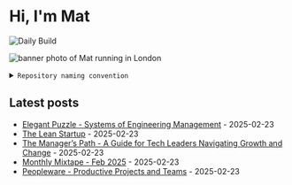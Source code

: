 # Hi, I'm Mat

![Daily Build](https://github.com/mat-0/mat-0/workflows/Daily%20Build/badge.svg)

![banner photo of Mat running in London](https://raw.githubusercontent.com/mat-0/mat-0/master/images/gh-header-image-cropped.jpg)

<details><summary><code>Repository naming convention</code></summary>
  
Repositories, where possible, are lowercase with underscores and follow the naming conventions below. 

  
- For demonstrations or proof of concepts, use the format `demo_name`.
- Boilerplate or templates are named in the format `template_name`.
  - where appropriate these are also published through GitHub pages and will be available at `username.github.io/repo_name`.
- WordPress-related content (mostly plugins) are prefixed with `wp_`.
- Twitter bots are prefixed with `bot_`.
- Standard repositories are named as they are, sometimes this might be a domain name e.g. `thechels.uk`.
</details>

## Latest posts

<!-- blog starts -->
- [Elegant Puzzle - Systems of Engineering Management](https://thechels.uk/elegant-puzzle) - 2025-02-23
- [The Lean Startup](https://thechels.uk/lean-startup) - 2025-02-23
- [The Manager’s Path - A Guide for Tech Leaders Navigating Growth and Change](https://thechels.uk/managers-path) - 2025-02-23
- [Monthly Mixtape - Feb 2025](https://thechels.uk/music-mixtape-2025-02) - 2025-02-23
- [Peopleware - Productive Projects and Teams](https://thechels.uk/peopleware) - 2025-02-23
<!-- blog ends -->
